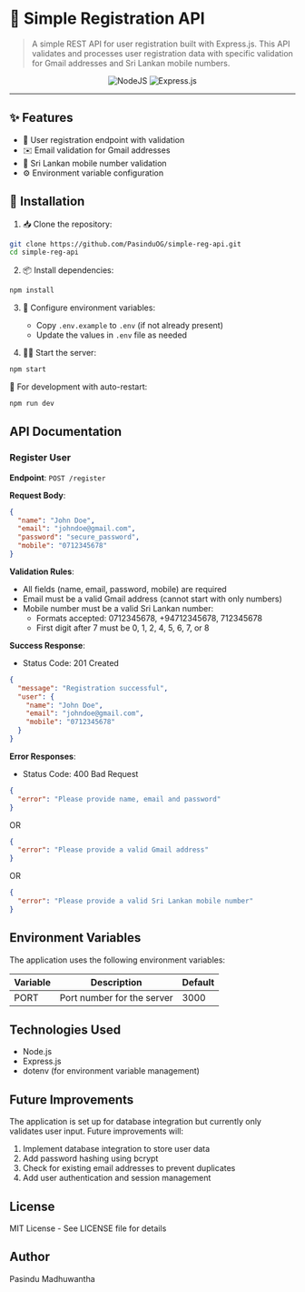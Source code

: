 # 🚀 Simple Registration API

> A simple REST API for user registration built with Express.js. This API validates and processes user registration data with specific validation for Gmail addresses and Sri Lankan mobile numbers.

<div align="center">
  
![NodeJS](https://img.shields.io/badge/node.js-6DA55F?style=for-the-badge&logo=node.js&logoColor=white)
![Express.js](https://img.shields.io/badge/express.js-%23404d59.svg?style=for-the-badge&logo=express&logoColor=%2361DAFB)
<!-- ![MySQL](https://img.shields.io/badge/mysql-%2300f.svg?style=for-the-badge&logo=mysql&logoColor=white) -->

</div>

---

## ✨ Features

- 📝 User registration endpoint with validation
- ✉️ Email validation for Gmail addresses
- 📱 Sri Lankan mobile number validation
- ⚙️ Environment variable configuration

## 🔧 Installation

1. 📥 Clone the repository:
```bash
git clone https://github.com/PasinduOG/simple-reg-api.git
cd simple-reg-api
```

2. 📦 Install dependencies:
```bash
npm install
```

3. 🔑 Configure environment variables:
   - Copy `.env.example` to `.env` (if not already present)
   - Update the values in `.env` file as needed

4. 🏃‍♂️ Start the server:
```bash
npm start
```

🔄 For development with auto-restart:
```bash
npm run dev
```

## API Documentation

### Register User

**Endpoint**: `POST /register`

**Request Body**:
```json
{
  "name": "John Doe",
  "email": "johndoe@gmail.com",
  "password": "secure_password",
  "mobile": "0712345678"
}
```

**Validation Rules**:
- All fields (name, email, password, mobile) are required
- Email must be a valid Gmail address (cannot start with only numbers)
- Mobile number must be a valid Sri Lankan number:
  - Formats accepted: 0712345678, +94712345678, 712345678
  - First digit after 7 must be 0, 1, 2, 4, 5, 6, 7, or 8

**Success Response**:
- Status Code: 201 Created
```json
{
  "message": "Registration successful",
  "user": {
    "name": "John Doe",
    "email": "johndoe@gmail.com",
    "mobile": "0712345678"
  }
}
```

**Error Responses**:
- Status Code: 400 Bad Request
```json
{
  "error": "Please provide name, email and password"
}
```
OR
```json
{
  "error": "Please provide a valid Gmail address"
}
```
OR
```json
{
  "error": "Please provide a valid Sri Lankan mobile number"
}
```

## Environment Variables

The application uses the following environment variables:

| Variable | Description | Default |
|----------|-------------|---------|
| PORT | Port number for the server | 3000 |

## Technologies Used

- Node.js
- Express.js
- dotenv (for environment variable management)

## Future Improvements

The application is set up for database integration but currently only validates user input. Future improvements will:

1. Implement database integration to store user data
2. Add password hashing using bcrypt
3. Check for existing email addresses to prevent duplicates
4. Add user authentication and session management

## License

MIT License - See LICENSE file for details

## Author

Pasindu Madhuwantha
